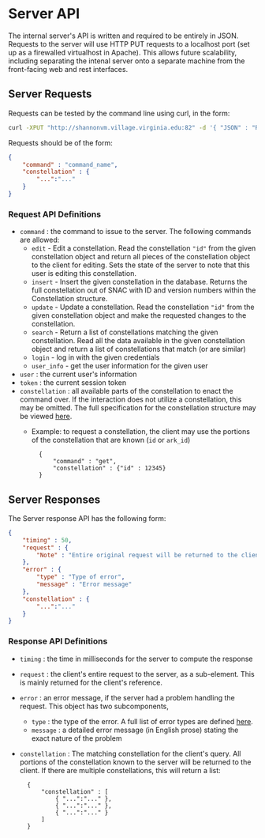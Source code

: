 # Server API

The internal server's API is written and required to be entirely in JSON.  Requests to the server will use HTTP PUT requests to a localhost port (set up as a firewalled virtualhost in Apache).  This allows future scalability, including separating the intenal server onto a separate machine from the front-facing web and rest interfaces.

## Server Requests

Requests can be tested by the command line using curl, in the form:
```bash
curl -XPUT "http://shannonvm.village.virginia.edu:82" -d '{ "JSON" : "Request"}'
```

Requests should be of the form:
```json
{
    "command" : "command_name",
    "constellation" : {
        "...":"..."
    }
}
```

### Request API Definitions

* `command` : the command to issue to the server.  The following commands are allowed:
    * `edit` - Edit a constellation.  Read the constellation `"id"` from the given constellation object
    and return all pieces of the constellation object to the client for editing.  Sets the state
    of the server to note that this user is editing this constellation.
    * `insert` - Insert the given constellation in the database.  Returns the full constellation
    out of SNAC with ID and version numbers within the Constellation structure.
    * `update` - Update a constellation.  Read the constellation `"id"` from the given constellation
    object and make the requested changes to the constellation.
    * `search` - Return a list of constellations matching the given constellation.  Read all the data available
    in the given constellation object and return a list of constellations that match (or are similar)
    * `login` - log in with the given credentials
    * `user_info` - get the user information for the given user
* `user` : the current user's information
* `token` : the current session token
* `constellation` : all available parts of the constellation to enact the command over.  If the interaction does not utilize a constellation, this may be omitted.  The full specification for the constellation structure may be viewed [here]().
    * Example: to request a constellation, the client may use the portions of the constellation that are known (`id` or `ark_id`)
            
            {
                "command" : "get",
                "constellation" : {"id" : 12345}
            }
            


## Server Responses

The Server response API has the following form:
```json
{
    "timing" : 50,
    "request" : {
        "Note" : "Entire original request will be returned to the client."
    },
    "error" : {
        "type" : "Type of error",
        "message" : "Error message"
    },
    "constellation" : {
        "...":"..."
    }
}
```

### Response API Definitions

* `timing` : the time in milliseconds for the server to compute the response
* `request` : the client's entire request to the server, as a sub-element.  This is mainly returned for the client's reference.
* `error` : an error message, if the server had a problem handling the request.  This object has two subcomponents,
    * `type` : the type of the error.  A full list of error types are defined [here](http://shannonvm.village.virginia.edu:83).
    * `message` : a detailed error message (in English prose) stating the exact nature of the problem
* `constellation` : The matching constellation for the client's query.  All portions of the constellation known to the server will be returned to the client.  If there are multiple constellations, this will return a list:
        
        {
            "constellation" : [
                { "...":"..." },
                { "...":"..." },
                { "...":"..." }
            ]
        }